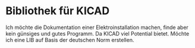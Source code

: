 # Bibliothek für KICAD
Ich möchte die Dokumentation einer Elektroinstallation machen, finde aber kein günsiges und gutes Programm. Da KICAD viel Potential bietet. Möchte ich eine LIB auf Basis der deutschen Norm erstellen.
